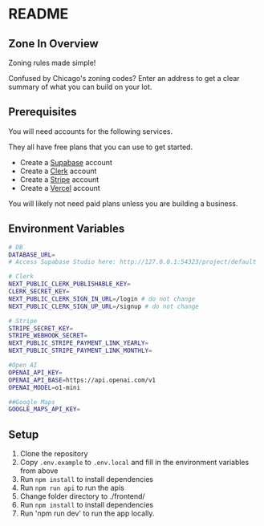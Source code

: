 # README

## Zone In Overview
Zoning rules made simple!

Confused by Chicago's zoning codes? Enter an address to get a clear summary of what you can build on your lot.

## Prerequisites

You will need accounts for the following services.

They all have free plans that you can use to get started.
- Create a [Supabase](https://supabase.com/) account
- Create a [Clerk](https://clerk.com/) account
- Create a [Stripe](https://stripe.com/) account
- Create a [Vercel](https://vercel.com/) account

You will likely not need paid plans unless you are building a business.

## Environment Variables

```bash
# DB
DATABASE_URL=
# Access Supabase Studio here: http://127.0.0.1:54323/project/default

# Clerk
NEXT_PUBLIC_CLERK_PUBLISHABLE_KEY=
CLERK_SECRET_KEY=
NEXT_PUBLIC_CLERK_SIGN_IN_URL=/login # do not change
NEXT_PUBLIC_CLERK_SIGN_UP_URL=/signup # do not change

# Stripe
STRIPE_SECRET_KEY=
STRIPE_WEBHOOK_SECRET=
NEXT_PUBLIC_STRIPE_PAYMENT_LINK_YEARLY=
NEXT_PUBLIC_STRIPE_PAYMENT_LINK_MONTHLY=

#Open AI
OPENAI_API_KEY=
OPENAI_API_BASE=https://api.openai.com/v1 
OPENAI_MODEL=o1-mini

##Google Maps 
GOOGLE_MAPS_API_KEY=
```

## Setup

1. Clone the repository
2. Copy `.env.example` to `.env.local` and fill in the environment variables from above
3. Run `npm install` to install dependencies
4. Run `npm run api` to run the apis
5. Change folder directory to ./frontend/
6. Run `npm install` to install dependencies
7. Run 'npm run dev' to run the app locally.

